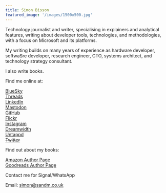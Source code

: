 ```yaml
---
title: Simon Bisson
featured_image: '/images/1500x500.jpg'
---
```

Technology journalist and writer, specialising in explainers and analytical features, writing about developer tools, technologies, and methodologies, with a focus on Microsoft and its platforms.

My writing builds on many years of experience as hardware developer, softwaSre developer, research engineer, CTO, systems architect, and technology strategy consultant.

I also write books.

Find me online at:  

[BlueSky](https://bsky.app/profile/sbisson.com)  
[Threads](https://www.threads.net/@sbisson)  
[LinkedIn](https://https://www.linkedin.com/in/sbisson/)  
[Mastodon](https://mastodon.social/@sbisson)  
[GitHub](https://github.com/shbisson)  
[Flickr](https://www.flickr.com/photos/sbisson/)  
[Instagram](https://www.instagram.com/sbisson/)  
[Dreamwidth](https://sbisson.dreamwidth.org/)  
[Untappd](https://untappd.com/user/sbisson)  
~~[Twitter](https://twitter.com/sbisson)~~

Find out about my books:

[Amazon Author Page](https://www.amazon.co.uk/Simon-Bisson/e/B0034Q12WM?ref=sr_ntt_srch_lnk_1&qid=1683288917&sr=8-1)  
[Goodreads Author Page](https://www.goodreads.com/author/show/6921340.Simon_Bisson)  

Contact me for Signal/WhatsApp

Email: simon@sandm.co.uk
